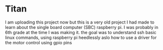 # Titan
I am uploading this project now but this is a very old project I had made to learn about the single board computer (SBC) raspberry pi. I was probably in 6th grade at the time I was making it. the goal was to understand ssh basic linux commands, using raspberry pi heedlessly aslo how to use a driver for the motor control using gpio pins
